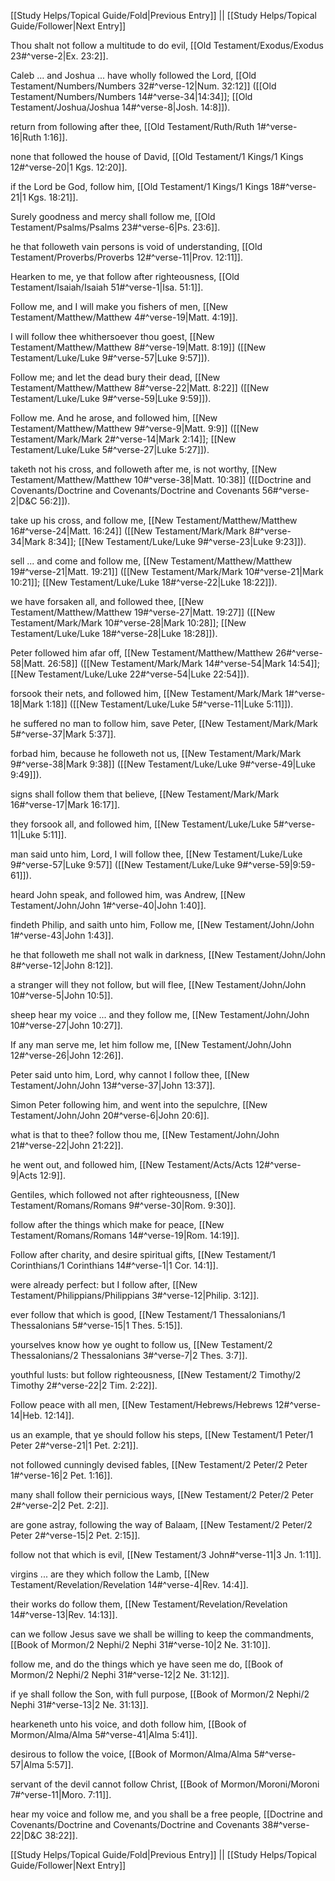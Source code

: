[[Study Helps/Topical Guide/Fold|Previous Entry]]  ||  [[Study Helps/Topical Guide/Follower|Next Entry]]

 Thou shalt not follow a multitude to do evil, [[Old Testament/Exodus/Exodus 23#^verse-2|Ex. 23:2]].

 Caleb ... and Joshua ... have wholly followed the Lord, [[Old Testament/Numbers/Numbers 32#^verse-12|Num. 32:12]] ([[Old Testament/Numbers/Numbers 14#^verse-34|14:34]]; [[Old Testament/Joshua/Joshua 14#^verse-8|Josh. 14:8]]).

 return from following after thee, [[Old Testament/Ruth/Ruth 1#^verse-16|Ruth 1:16]].

 none that followed the house of David, [[Old Testament/1 Kings/1 Kings 12#^verse-20|1 Kgs. 12:20]].

 if the Lord be God, follow him, [[Old Testament/1 Kings/1 Kings 18#^verse-21|1 Kgs. 18:21]].

 Surely goodness and mercy shall follow me, [[Old Testament/Psalms/Psalms 23#^verse-6|Ps. 23:6]].

 he that followeth vain persons is void of understanding, [[Old Testament/Proverbs/Proverbs 12#^verse-11|Prov. 12:11]].

 Hearken to me, ye that follow after righteousness, [[Old Testament/Isaiah/Isaiah 51#^verse-1|Isa. 51:1]].

 Follow me, and I will make you fishers of men, [[New Testament/Matthew/Matthew 4#^verse-19|Matt. 4:19]].

 I will follow thee whithersoever thou goest, [[New Testament/Matthew/Matthew 8#^verse-19|Matt. 8:19]] ([[New Testament/Luke/Luke 9#^verse-57|Luke 9:57]]).

 Follow me; and let the dead bury their dead, [[New Testament/Matthew/Matthew 8#^verse-22|Matt. 8:22]] ([[New Testament/Luke/Luke 9#^verse-59|Luke 9:59]]).

 Follow me. And he arose, and followed him, [[New Testament/Matthew/Matthew 9#^verse-9|Matt. 9:9]] ([[New Testament/Mark/Mark 2#^verse-14|Mark 2:14]]; [[New Testament/Luke/Luke 5#^verse-27|Luke 5:27]]).

 taketh not his cross, and followeth after me, is not worthy, [[New Testament/Matthew/Matthew 10#^verse-38|Matt. 10:38]] ([[Doctrine and Covenants/Doctrine and Covenants/Doctrine and Covenants 56#^verse-2|D&C 56:2]]).

 take up his cross, and follow me, [[New Testament/Matthew/Matthew 16#^verse-24|Matt. 16:24]] ([[New Testament/Mark/Mark 8#^verse-34|Mark 8:34]]; [[New Testament/Luke/Luke 9#^verse-23|Luke 9:23]]).

 sell ... and come and follow me, [[New Testament/Matthew/Matthew 19#^verse-21|Matt. 19:21]] ([[New Testament/Mark/Mark 10#^verse-21|Mark 10:21]]; [[New Testament/Luke/Luke 18#^verse-22|Luke 18:22]]).

 we have forsaken all, and followed thee, [[New Testament/Matthew/Matthew 19#^verse-27|Matt. 19:27]] ([[New Testament/Mark/Mark 10#^verse-28|Mark 10:28]]; [[New Testament/Luke/Luke 18#^verse-28|Luke 18:28]]).

 Peter followed him afar off, [[New Testament/Matthew/Matthew 26#^verse-58|Matt. 26:58]] ([[New Testament/Mark/Mark 14#^verse-54|Mark 14:54]]; [[New Testament/Luke/Luke 22#^verse-54|Luke 22:54]]).

 forsook their nets, and followed him, [[New Testament/Mark/Mark 1#^verse-18|Mark 1:18]] ([[New Testament/Luke/Luke 5#^verse-11|Luke 5:11]]).

 he suffered no man to follow him, save Peter, [[New Testament/Mark/Mark 5#^verse-37|Mark 5:37]].

 forbad him, because he followeth not us, [[New Testament/Mark/Mark 9#^verse-38|Mark 9:38]] ([[New Testament/Luke/Luke 9#^verse-49|Luke 9:49]]).

 signs shall follow them that believe, [[New Testament/Mark/Mark 16#^verse-17|Mark 16:17]].

 they forsook all, and followed him, [[New Testament/Luke/Luke 5#^verse-11|Luke 5:11]].

 man said unto him, Lord, I will follow thee, [[New Testament/Luke/Luke 9#^verse-57|Luke 9:57]] ([[New Testament/Luke/Luke 9#^verse-59|9:59-61]]).

 heard John speak, and followed him, was Andrew, [[New Testament/John/John 1#^verse-40|John 1:40]].

 findeth Philip, and saith unto him, Follow me, [[New Testament/John/John 1#^verse-43|John 1:43]].

 he that followeth me shall not walk in darkness, [[New Testament/John/John 8#^verse-12|John 8:12]].

 a stranger will they not follow, but will flee, [[New Testament/John/John 10#^verse-5|John 10:5]].

 sheep hear my voice ... and they follow me, [[New Testament/John/John 10#^verse-27|John 10:27]].

 If any man serve me, let him follow me, [[New Testament/John/John 12#^verse-26|John 12:26]].

 Peter said unto him, Lord, why cannot I follow thee, [[New Testament/John/John 13#^verse-37|John 13:37]].

 Simon Peter following him, and went into the sepulchre, [[New Testament/John/John 20#^verse-6|John 20:6]].

 what is that to thee? follow thou me, [[New Testament/John/John 21#^verse-22|John 21:22]].

 he went out, and followed him, [[New Testament/Acts/Acts 12#^verse-9|Acts 12:9]].

 Gentiles, which followed not after righteousness, [[New Testament/Romans/Romans 9#^verse-30|Rom. 9:30]].

 follow after the things which make for peace, [[New Testament/Romans/Romans 14#^verse-19|Rom. 14:19]].

 Follow after charity, and desire spiritual gifts, [[New Testament/1 Corinthians/1 Corinthians 14#^verse-1|1 Cor. 14:1]].

 were already perfect: but I follow after, [[New Testament/Philippians/Philippians 3#^verse-12|Philip. 3:12]].

 ever follow that which is good, [[New Testament/1 Thessalonians/1 Thessalonians 5#^verse-15|1 Thes. 5:15]].

 yourselves know how ye ought to follow us, [[New Testament/2 Thessalonians/2 Thessalonians 3#^verse-7|2 Thes. 3:7]].

 youthful lusts: but follow righteousness, [[New Testament/2 Timothy/2 Timothy 2#^verse-22|2 Tim. 2:22]].

 Follow peace with all men, [[New Testament/Hebrews/Hebrews 12#^verse-14|Heb. 12:14]].

 us an example, that ye should follow his steps, [[New Testament/1 Peter/1 Peter 2#^verse-21|1 Pet. 2:21]].

 not followed cunningly devised fables, [[New Testament/2 Peter/2 Peter 1#^verse-16|2 Pet. 1:16]].

 many shall follow their pernicious ways, [[New Testament/2 Peter/2 Peter 2#^verse-2|2 Pet. 2:2]].

 are gone astray, following the way of Balaam, [[New Testament/2 Peter/2 Peter 2#^verse-15|2 Pet. 2:15]].

 follow not that which is evil, [[New Testament/3 John#^verse-11|3 Jn. 1:11]].

 virgins ... are they which follow the Lamb, [[New Testament/Revelation/Revelation 14#^verse-4|Rev. 14:4]].

 their works do follow them, [[New Testament/Revelation/Revelation 14#^verse-13|Rev. 14:13]].

 can we follow Jesus save we shall be willing to keep the commandments, [[Book of Mormon/2 Nephi/2 Nephi 31#^verse-10|2 Ne. 31:10]].

 follow me, and do the things which ye have seen me do, [[Book of Mormon/2 Nephi/2 Nephi 31#^verse-12|2 Ne. 31:12]].

 if ye shall follow the Son, with full purpose, [[Book of Mormon/2 Nephi/2 Nephi 31#^verse-13|2 Ne. 31:13]].

 hearkeneth unto his voice, and doth follow him, [[Book of Mormon/Alma/Alma 5#^verse-41|Alma 5:41]].

 desirous to follow the voice, [[Book of Mormon/Alma/Alma 5#^verse-57|Alma 5:57]].

 servant of the devil cannot follow Christ, [[Book of Mormon/Moroni/Moroni 7#^verse-11|Moro. 7:11]].

 hear my voice and follow me, and you shall be a free people, [[Doctrine and Covenants/Doctrine and Covenants/Doctrine and Covenants 38#^verse-22|D&C 38:22]].

[[Study Helps/Topical Guide/Fold|Previous Entry]]  ||  [[Study Helps/Topical Guide/Follower|Next Entry]]